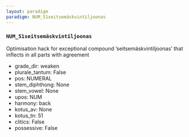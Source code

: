 ```yaml
---
layout: paradigm
paradigm: NUM_51seitsemäskvintiljoonas
---
```

### ` NUM_51seitsemäskvintiljoonas `

Optimisation hack for exceptional compound ’seitsemäskvintiljoonas’ that inflects in all parts with agreement
* grade_dir: weaken
* plurale_tantum: False
* pos: NUMERAL
* stem_diphthong: None
* stem_vowel: None
* upos: NUM
* harmony: back
* kotus_av: None
* kotus_tn: 51
* clitics: False
* possessive: False
